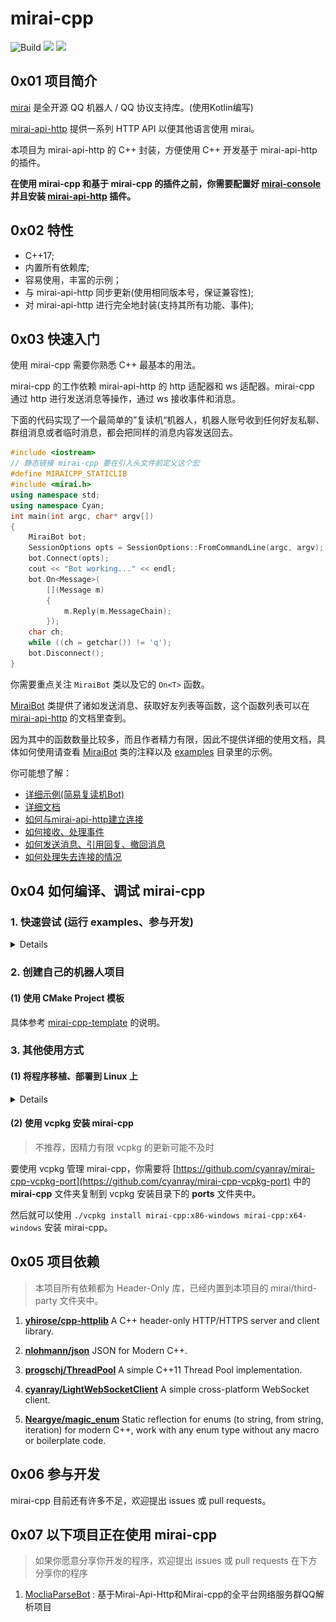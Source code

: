 # mirai-cpp

![Build](https://github.com/cyanray/mirai-cpp/workflows/Build/badge.svg)
![](https://img.shields.io/github/license/cyanray/mirai-cpp.svg)
![](https://img.shields.io/badge/c++-17/20-green.svg)
## 0x01 项目简介

[mirai](https://github.com/mamoe/mirai) 是全开源 QQ 机器人 / QQ 协议支持库。(使用Kotlin编写)

[mirai-api-http](https://github.com/project-mirai/mirai-api-http) 提供一系列 HTTP API 以便其他语言使用 mirai。

本项目为 mirai-api-http 的 C++ 封装，方便使用 C++ 开发基于 mirai-api-http 的插件。

**在使用 mirai-cpp 和基于 mirai-cpp 的插件之前，你需要配置好 [mirai-console](https://github.com/mamoe/mirai-console) 并且安装 [mirai-api-http](https://github.com/project-mirai/mirai-api-http) 插件。**

## 0x02 特性

* C++17;
* 内置所有依赖库;
* 容易使用，丰富的示例；
* 与 mirai-api-http 同步更新(使用相同版本号，保证兼容性);
* 对 mirai-api-http 进行完全地封装(支持其所有功能、事件);

## 0x03 快速入门

使用 mirai-cpp 需要你熟悉 C++ 最基本的用法。

mirai-cpp 的工作依赖 mirai-api-http 的 http 适配器和 ws 适配器。mirai-cpp 通过 http 进行发送消息等操作，通过 ws 接收事件和消息。

下面的代码实现了一个最简单的”复读机“机器人，机器人账号收到任何好友私聊、群组消息或者临时消息，都会把同样的消息内容发送回去。

```c++
#include <iostream>
// 静态链接 mirai-cpp 要在引入头文件前定义这个宏
#define MIRAICPP_STATICLIB
#include <mirai.h>
using namespace std;
using namespace Cyan;
int main(int argc, char* argv[])
{
    MiraiBot bot;
    SessionOptions opts = SessionOptions::FromCommandLine(argc, argv);
    bot.Connect(opts);
    cout << "Bot working..." << endl;
    bot.On<Message>(
        [](Message m)
        {
            m.Reply(m.MessageChain);
        });
    char ch;
    while ((ch = getchar()) != 'q');
    bot.Disconnect();
}
```

你需要重点关注 `MiraiBot` 类以及它的 `On<T>` 函数。

[MiraiBot](https://github.com/cyanray/mirai-cpp/blob/master/include/mirai/mirai_bot.hpp) 类提供了诸如发送消息、获取好友列表等函数，这个函数列表可以在 [mirai-api-http](https://github.com/project-mirai/mirai-api-http/blob/master/docs/api/API.md) 的文档里查到。

因为其中的函数数量比较多，而且作者精力有限，因此不提供详细的使用文档，具体如何使用请查看 [MiraiBot](https://github.com/cyanray/mirai-cpp/blob/master/include/mirai/mirai_bot.hpp) 类的注释以及 [examples](https://github.com/cyanray/mirai-cpp/tree/master/examples) 目录里的示例。

你可能想了解：
* [详细示例(简易复读机Bot)](https://github.com/cyanray/mirai-cpp/blob/master/examples/RepeatMessage.cpp)
* [详细文档](doc/Documentation.md)
* [如何与mirai-api-http建立连接](doc/Documentation.md#如何与mirai-api-http建立连接)
* [如何接收、处理事件](doc/Documentation.md#如何接收、处理事件)
* [如何发送消息、引用回复、撤回消息](doc/Documentation.md#如何发送消息、引用回复、撤回消息)
* [如何处理失去连接的情况](doc/Documentation.md#处理失去连接的情况)

## 0x04 如何编译、调试 mirai-cpp

### 1. 快速尝试 (运行 examples、参与开发)
<details>

#### (1) 使用 Visual Studio

1. 完整克隆/下载本仓库。

2. 如图所示，使用 Visual Studio 2019/2022 直接打开这个文件夹。

![使用 VS 直接打开 mirai-cpp 文件夹](./doc/pic/vs_1.png)

3. 如果要尝试 examples 请确保 MIRAI_CPP_BUILD_EXAMPLES 被勾上。

![项目配置](./doc/pic/vs_3.png)

![勾上 MIRAI_CPP_BUILD_EXAMPLES](./doc/pic/vs_4.png)

4. 由于所有的 examples 都从命令行读取配置，在调试之前需要编辑一下调试命令行。

![找到设置调试配置的菜单](./doc/pic/vs_5.png)

5. 根据你的 mirai-api-http 设置，填入以下配置。

```json
"args": [
  "--hostname=localhost",
  "--port=8080",
  "--bot-qq=123456789",
  "--verify-key=VerifyKey"
]
```

![编辑调试命令行](./doc/pic/vs_6.png)

6. 如果一切顺利，你可以直接运行我写好的示例，或者进行修改编写自己的机器人。

![开始运行 examples](./doc/pic/vs_2.png)

</details>


### **2. 创建自己的机器人项目**

#### (1) 使用 CMake Project 模板

具体参考 [mirai-cpp-template](https://github.com/cyanray/mirai-cpp-template) 的说明。


### 3. 其他使用方式

#### (1) 将程序移植、部署到 Linux 上

<details>

(以下内容基于 “快速尝试”，请先完成“快速尝试”。)

上面的内容介绍了如何在 Windows 上开发使用 mirai-cpp 的程序，下面来介绍如何将你的程序移植到 Linux 平台，以便将程序部署到 Linux 服务器上。

为了易于讲解与操作，以下内容在 **WSL** (**W**indows **S**ubsystem for **L**inux) 上进行。这里不对如何安装 WSL 进行说明，关于如何安装 WSL 还请自行查阅资料。

打开在 “快速尝试” 中用到的项目。按照如图所示步骤，创建一个针对 WSL 平台的配置。因为我的 WSL 安装了 GCC 编译器，所以这里选择 **WSL-GCC-Releas**。

![创建WSL-GCC平台配置1](./doc/pic/vs_3.png)

![创建WSL-GCC平台配置2](./doc/pic/vs_configure_linux_project.png)

如果一切顺利，等待 CMake 缓存生成成功后，即可编译出 Linux 平台的可执行文件。

</details>

#### (2) 使用 vcpkg 安装 mirai-cpp

> 不推荐，因精力有限 vcpkg 的更新可能不及时

要使用 vcpkg 管理 mirai-cpp，你需要将 [https://github.com/cyanray/mirai-cpp-vcpkg-port](https://github.com/cyanray/mirai-cpp-vcpkg-port) 中的 **mirai-cpp** 文件夹复制到 vcpkg 安装目录下的 **ports** 文件夹中。

然后就可以使用 `./vcpkg install mirai-cpp:x86-windows mirai-cpp:x64-windows` 安装 mirai-cpp。


## 0x05 项目依赖

> 本项目所有依赖都为 Header-Only 库，已经内置到本项目的 mirai/third-party 文件夹中。

1. [**yhirose/cpp-httplib**](https://github.com/yhirose/cpp-httplib) A C++ header-only HTTP/HTTPS server and client library.

2. [**nlohmann/json**](https://github.com/nlohmann/json) JSON for Modern C++.

3. [**progschj/ThreadPool**](https://github.com/progschj/ThreadPool) A simple C++11 Thread Pool implementation.

4. [**cyanray/LightWebSocketClient**](https://github.com/cyanray/LightWebSocketClient) A simple cross-platform WebSocket client.

5. [**Neargye/magic_enum**](https://github.com/Neargye/magic_enum) Static reflection for enums (to string, from string, iteration) for modern C++, work with any enum type without any macro or boilerplate code.

## 0x06 参与开发

mirai-cpp 目前还有许多不足，欢迎提出 issues 或 pull requests。

## 0x07 以下项目正在使用 mirai-cpp

> 如果你愿意分享你开发的程序，欢迎提出 issues 或 pull requests 在下方分享你的程序

1. [MocliaParseBot](https://github.com/Moclia-Developer-Team/MocliaParseBot) : 基于Mirai-Api-Http和Mirai-cpp的全平台网络服务群QQ解析项目

